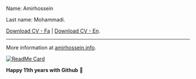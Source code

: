 Name: Amirhossein

Last name: Mohammadi.

[Download CV - Fa](https://github.com/BlackIQ/BlackIQ/raw/main/amirhossein-mohamamdi-fa.pdf) | [Download CV - En](https://github.com/BlackIQ/BlackIQ/raw/main/amirhossein-mohamamdi-en.pdf).

---

More information at [amirhossein.info](https://amirhossein.info).

[![ReadMe Card](https://github-readme-stats.vercel.app/api?username=BlackIQ&show_icons=true&count_private=true)](#)

**Happy 11th years with Github** 🎉
